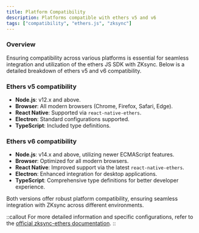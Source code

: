 ```yaml
---
title: Platform Compatibility
description: Platforms compatible with ethers v5 and v6
tags: ["compatibility", "ethers.js", "zksync"]
---
```



### Overview

Ensuring compatibility across various platforms is essential for seamless integration and utilization of the ethers
JS SDK with ZKsync. Below is a detailed breakdown of ethers v5 and v6 compatibility.

### Ethers v5 compatibility

- **Node.js**: v12.x and above.
- **Browser**: All modern browsers (Chrome, Firefox, Safari, Edge).
- **React Native**: Supported via `react-native-ethers`.
- **Electron**: Standard configurations supported.
- **TypeScript**: Included type definitions.

### Ethers v6 compatibility

- **Node.js**: v14.x and above, utilizing newer ECMAScript features.
- **Browser**: Optimized for all modern browsers.
- **React Native**: Improved support via the latest `react-native-ethers`.
- **Electron**: Enhanced integration for desktop applications.
- **TypeScript**: Comprehensive type definitions for better developer experience.

Both versions offer robust platform compatibility, ensuring seamless integration with ZKsync across different environments.

::callout
For more detailed information and specific configurations, refer to the [official zksync-ethers documentation](/sdk/js/ethers).
::

